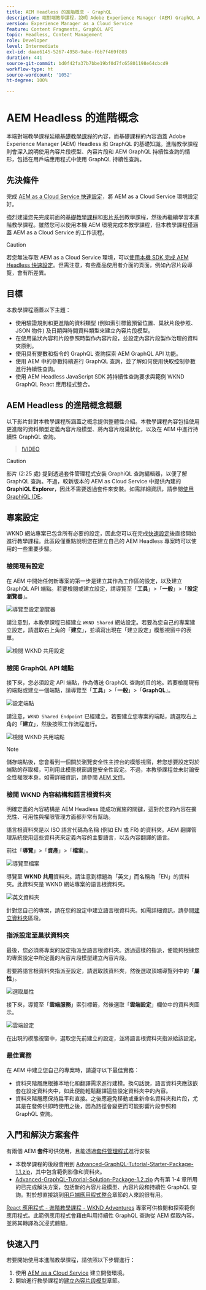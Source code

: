 ```yaml
---
title: AEM Headless 的進階概念 - GraphQL
description: 端對端教學課程，說明 Adobe Experience Manager (AEM) GraphQL API 的進階概念。
version: Experience Manager as a Cloud Service
feature: Content Fragments, GraphQL API
topic: Headless, Content Management
role: Developer
level: Intermediate
exl-id: daae6145-5267-4958-9abe-f6b7f469f803
duration: 441
source-git-commit: bd0f42fa37b7bbe19bf0d7fc65801198e64cbcd9
workflow-type: ht
source-wordcount: '1052'
ht-degree: 100%

---
```


# AEM Headless 的進階概念

本端對端教學課程延續[基礎教學課程](../multi-step/overview.md)的內容，而基礎課程的內容涵蓋 Adobe Experience Manager (AEM) Headless 和 GraphQL 的基礎知識。進階教學課程則會深入說明使用內容片段模型、內容片段和 AEM GraphQL 持續性查詢的情形，包括在用戶端應用程式中使用 GraphQL 持續性查詢。

## 先決條件

完成 [AEM as a Cloud Service 快速設定](../quick-setup/cloud-service.md)，將 AEM as a Cloud Service 環境設定好。

強烈建議您先完成前面的[基礎教學課程](../multi-step/overview.md)和[影片系列](../video-series/modeling-basics.md)教學課程，然後再繼續學習本進階教學課程。雖然您可以使用本機 AEM 環境完成本教學課程，但本教學課程僅涵蓋 AEM as a Cloud Service 的工作流程。

>[!CAUTION]
>
>若您無法存取 AEM as a Cloud Service 環境，可以[使用本機 SDK 完成 AEM Headless 快速設定](https://experienceleague.adobe.com/docs/experience-manager-learn/getting-started-with-aem-headless/graphql/quick-setup/local-sdk.html)。但需注意，有些產品使用者介面的頁面，例如內容片段導覽，會有所差異。



## 目標

本教學課程涵蓋以下主題：

* 使用驗證規則和更進階的資料類型 (例如索引標籤預留位置、巢狀片段參照、JSON 物件) 及日期與時間資料類型來建立內容片段模型。
* 在使用巢狀內容和片段參照時製作內容片段，並設定內容片段製作治理的資料夾原則。
* 使用具有變數和指令的 GraphQL 查詢探索 AEM GraphQL API 功能。
* 使用 AEM 中的參數持續進行 GraphQL 查詢，並了解如何使用快取控制參數進行持續性查詢。
* 使用 AEM Headless JavaScript SDK 將持續性查詢要求與範例 WKND GraphQL React 應用程式整合。

## AEM Headless 的進階概念概觀

以下影片針對本教學課程所涵蓋之概念提供整體性介紹。本教學課程內容包括使用更進階的資料類型定義內容片段模型、將內容片段巢狀化，以及在 AEM 中進行持續性 GraphQL 查詢。

>[!VIDEO](https://video.tv.adobe.com/v/340035?quality=12&learn=on)

>[!CAUTION]
>
>影片 (2:25 處) 提到透過套件管理程式安裝 GraphiQL 查詢編輯器，以便了解 GraphQL 查詢。不過，較新版本的 AEM as Cloud Service 中提供內建的 **GraphiQL Explorer**，因此不需要透過套件來安裝。如需詳細資訊，請參閱[使用 GraphiQL IDE](https://experienceleague.adobe.com/docs/experience-manager-cloud-service/content/headless/graphql-api/graphiql-ide.html)。


## 專案設定

WKND 網站專案已包含所有必要的設定，因此您可以在完成[快速設定](../quick-setup/cloud-service.md)後直接開始進行教學課程。此區段僅重點說明您在建立自己的 AEM Headless 專案時可以使用的一些重要步驟。


### 檢閱現有設定

在 AEM 中開始任何新專案的第一步是建立其作為工作區的設定，以及建立 GraphQL API 端點。若要檢閱或建立設定，請導覽至「**工具**」>「**一般**」>「**設定瀏覽器**」。

![導覽至設定瀏覽器](assets/overview/create-configuration.png)

請注意到，本教學課程已經建立 `WKND Shared` 網站設定。若要為您自己的專案建立設定，請選取右上角的「**建立**」，並填寫出現在「建立設定」模態視窗中的表單。

![檢閱 WKND 共用設定](assets/overview/review-wknd-shared-configuration.png)

### 檢閱 GraphQL API 端點

接下來，您必須設定 API 端點，作為傳送 GraphQL 查詢的目的地。若要檢閱現有的端點或建立一個端點，請導覽至「**工具**」>「**一般**」>「**GraphQL**」。

![設定端點](assets/overview/endpoints.png)

請注意，`WKND Shared Endpoint` 已經建立。若要建立您專案的端點，請選取右上角的「**建立**」，然後按照工作流程進行。

![檢閱 WKND 共用端點](assets/overview/review-wknd-shared-endpoint.png)

>[!NOTE]
>
> 儲存端點後，您會看到一個關於瀏覽安全性主控台的模態視窗，若您想要設定對於端點的存取權，可利用此模態視窗調整安全性設定。不過，本教學課程並未討論安全性權限本身。如需詳細資訊，請參閱 [AEM 文件](https://experienceleague.adobe.com/docs/experience-manager-65/administering/security/security.html)。

### 檢閱 WKND 內容結構和語言根資料夾

明確定義的內容結構是 AEM Headless 能成功實施的關鍵，這對於您的內容在擴充性、可用性與權限管理方面都非常有幫助。

語言根資料夾是以 ISO 語言代碼為名稱 (例如 EN 或 FR) 的資料夾。AEM 翻譯管理系統使用這些資料夾來定義內容的主要語言，以及內容翻譯的語言。

前往「**導覽**」>「**資產**」>「**檔案**」。

![導覽至檔案](assets/overview/files.png)

導覽至 **WKND 共用**&#x200B;資料夾。請注意到標題為「英文」而名稱為「EN」的資料夾。此資料夾是 WKND 網站專案的語言根資料夾。

![英文資料夾](assets/overview/english.png)

針對您自己的專案，請在您的設定中建立語言根資料夾。如需詳細資訊，請參閱[建立資料夾](/help/headless-tutorial/graphql/advanced-graphql/author-content-fragments.md#create-folders)區段。

### 指派設定至巢狀資料夾

最後，您必須將專案的設定指派至語言根資料夾。透過這樣的指派，便能夠根據您的專案設定中所定義的內容片段模型建立內容片段。

若要將語言根資料夾指派至設定，請選取該資料夾，然後選取頂端導覽列中的「**屬性**」。

![選取屬性](assets/overview/properties.png)

接下來，導覽至「**雲端服務**」索引標籤，然後選取「**雲端設定**」欄位中的資料夾圖示。

![雲端設定](assets/overview/cloud-conf.png)

在出現的模態視窗中，選取您先前建立的設定，並將語言根資料夾指派給該設定。

### 最佳實務

在 AEM 中建立您自己的專案時，請遵守以下最佳實務：

* 資料夾階層應根據本地化和翻譯需求進行建模。換句話說，語言資料夾應該嵌套在設定資料夾中，如此便能輕鬆翻譯這些設定資料夾中的內容。
* 資料夾階層應保持扁平和直接。之後應避免移動或重新命名資料夾和片段，尤其是在發佈供即時使用之後，因為路徑會變更而可能影響片段參照和 GraphQL 查詢。

## 入門和解決方案套件

有兩個 AEM **套件**&#x200B;可供使用，且能透過[套件管理程式](/help/headless-tutorial/graphql/advanced-graphql/author-content-fragments.md#sample-content)進行安裝

* 本教學課程的後段會用到 [Advanced-GraphQL-Tutorial-Starter-Package-1.1.zip](/help/headless-tutorial/graphql/advanced-graphql/assets/tutorial-files/Advanced-GraphQL-Tutorial-Starter-Package-1.1.zip)，其中包含範例影像和資料夾。
* [Advanced-GraphQL-Tutorial-Solution-Package-1.2.zip](/help/headless-tutorial/graphql/advanced-graphql/assets/tutorial-files/Advanced-GraphQL-Tutorial-Solution-Package-1.2.zip) 內有第 1-4 章所用的已完成解決方案，包括新的內容片段模型、內容片段和持續性 GraphQL 查詢。對於想直接跳到[用戶端應用程式整合](/help/headless-tutorial/graphql/advanced-graphql/client-application-integration.md)章節的人來說很有用。


[React 應用程式 - 進階教學課程 - WKND Adventures](https://github.com/adobe/aem-guides-wknd-graphql/blob/main/advanced-tutorial/README.md) 專案可供檢閱和探索範例應用程式。此範例應用程式會藉由叫用持續性 GraphQL 查詢從 AEM 擷取內容，並將其轉譯為沉浸式體驗。

## 快速入門

若要開始使用本進階教學課程，請依照以下步驟進行：

1. 使用 [AEM as a Cloud Service](../quick-setup/cloud-service.md) 建立開發環境。
1. 開始進行教學課程的[建立內容片段模型](/help/headless-tutorial/graphql/advanced-graphql/create-content-fragment-models.md)章節。
